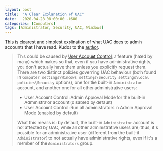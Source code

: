 ```yaml
---
layout: post
title:  "A Clear Explanation of UAC"
date:   2020-04-28 08:00:00 -0600
categories: [Computers]
tags: [Administrator, Security, UAC, Windows]
---
```


[This](https://serverfault.com/a/749271) is clearest and simplest explination of what UAC does to admin accounts that I have read. Kudos to the [author](https://serverfault.com/users/6352/massimo).

> This could be caused by [User Account Control](https://en.wikipedia.org/wiki/User_Account_Control), a feature (hated by many) which makes so that, even if you have administrative rights, you don't actually have them unless you explicitly request them. There are two distinct policies governing UAC behaviour (both found in `Computer settings\Windows settings\Security settings\Local policies\Security` options), one for the built-in `Administrator` account, and another one for all other administrative users:
> 
> * User Account Control: Admin Approval Mode for the built-in Administrator account (disabled by default)
> * User Account Control: Run all administrators in Admin Approval Mode (enabled by default)
> 
> What this means is: by default, the built-in `Administrator` account is not affected by UAC, while all other administrative users are; thus, it's possible for an administrative user (different from the built-it `Administrator`) to not actually have administrative rights, even if it's a member of the `Administrators` group.

